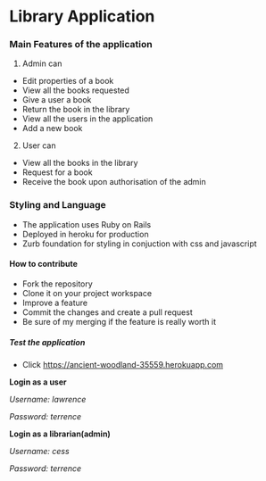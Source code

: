 # Library Application

### Main Features of the application

1. Admin can 

* Edit properties of a book
* View all the books requested
* Give a user a book
* Return the book in the library
* View all the users in the application
* Add a new book



2. User can
 * View all the books in the library
 * Request for a book
 * Receive the book upon authorisation of the admin
 
 ### Styling and Language
 * The application uses Ruby on Rails
 * Deployed in heroku for production 
 * Zurb foundation for styling in conjuction with css and javascript
 
 #### How to contribute
 * Fork the repository
 * Clone it on your project workspace
 * Improve a feature 
 * Commit the changes and create a pull request
 * Be sure of my merging if the feature is really worth it
##### Test the application
* Click  https://ancient-woodland-35559.herokuapp.com

__Login as a user__

*Username: lawrence*
>
*Password: terrence*
>
__Login as a librarian(admin)__
>
*Username: cess*
>
*Password: terrence*


